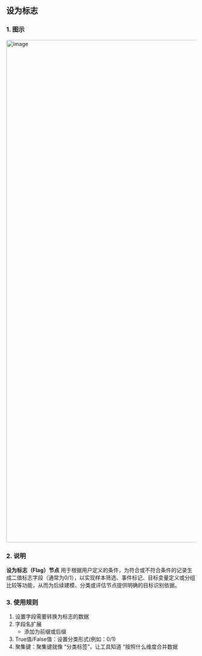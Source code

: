 ## 设为标志 ##
### 1. 图示 ###
<img width="603" height="1332" alt="image" src="https://github.com/user-attachments/assets/7270751a-f030-4f7d-beed-56dbe412b986" />

### 2. 说明 ###
**设为标志（Flag）节点**
用于根据用户定义的条件，为符合或不符合条件的记录生成二值标志字段（通常为0/1），以实现样本筛选、事件标记、目标变量定义或分组比较等功能，从而为后续建模、分类或评估节点提供明确的目标识别依据。
### 3. 使用规则 ###
1. 设置字段需要转换为标志的数据
2. 字段名扩展
   - 添加为前缀或后缀
3. True值/False值：设置分类形式(例如：0/1)
4. 聚集键：聚集键就像 “分类标签”，让工具知道 “按照什么维度合并数据
